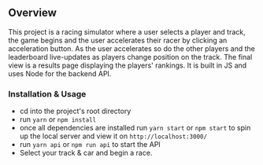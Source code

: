 
## Overview

This project is a racing simulator where a user selects a player and track, the game begins and the user accelerates their racer by clicking an acceleration button. As the user accelerates so do the other players and the leaderboard live-updates as players change position on the track. The final view is a results page displaying the players' rankings. It is built in JS and uses Node for the backend API.

### Installation & Usage
- cd into the project's root directory
- run `yarn` or `npm install`
- once all dependencies are installed run `yarn start` or `npm start` to spin up the local server and view it on `http://localhost:3000/`
- run `yarn api` or `npm run api` to start the API 
- Select your track & car and begin a race.
